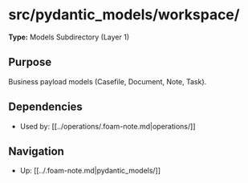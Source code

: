 # src/pydantic_models/workspace/

**Type:** Models Subdirectory (Layer 1)

## Purpose
Business payload models (Casefile, Document, Note, Task).

## Dependencies
- Used by: [[../operations/.foam-note.md|operations/]]

## Navigation
- Up: [[../.foam-note.md|pydantic_models/]]
